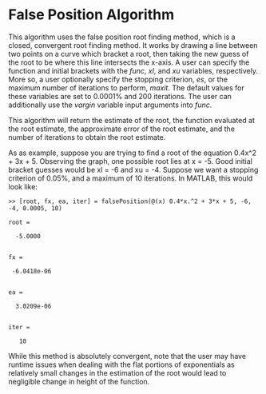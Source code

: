 # False Position Algorithm

This algorithm uses the false position root finding method, which is a closed, convergent root finding method. It works by drawing a line between two points on a curve which bracket a root, then taking the new guess of the root to be where this line intersects the x-axis. A user can specify the function and initial brackets with the *func*, *xl*, and *xu* variables, respectively. More so, a user optionally specify the stopping criterion, *es*, or the maximum number of iterations to perform, *maxit*. The default values for these variables are set to 0.0001% and 200 iterations. The user can additionally use the *vargin* variable input arguments into *func*.

This algorithm will return the estimate of the root, the function evaluated at the root estimate, the approximate error of the root estimate, and the number of iterations to obtain the root estimate.

As as example, suppose you are trying to find a root of the equation 0.4x^2 + 3x + 5. Observing the graph, one possible root lies at x = -5. Good initial bracket guesses would be xl = -6 and xu = -4. Suppose we want a stopping criterion of 0.05%, and a maximum of 10 iterations. In MATLAB, this would look like:

 ```
>> [root, fx, ea, iter] = falsePosition(@(x) 0.4*x.^2 + 3*x + 5, -6, -4, 0.0005, 10)

root =

   -5.0000


fx =

  -6.0418e-06


ea =

   3.0209e-06


iter =

    10
```

While this method is absolutely convergent, note that the user may have runtime issues when dealing with the flat portions of exponentials as relatively small changes in the estimation of the root would lead to negligible change in height of the function.

